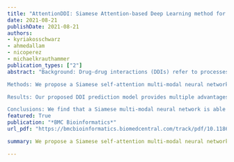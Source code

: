 ```yaml
---
title: "AttentionDDI: Siamese Attention-based Deep Learning method for drug-drug interaction predictions"
date: 2021-08-21
publishDate: 2021-08-21
authors:
- kyriakosschwarz
- ahmedallam
- nicoperez
- michaelkrauthammer
publication_types: ["2"]
abstract: "Background: Drug-drug interactions (DDIs) refer to processes triggered by the administration of two or more drugs leading to side effects beyond those observed when drugs are administered by themselves. Due to the massive number of possible drug pairs, it is nearly impossible to experimentally test all combinations and discover previously unobserved side effects. Therefore, machine learning based methods are being used to address this issue.

Methods: We propose a Siamese self-attention multi-modal neural network for DDI prediction that integrates multiple drug similarity measures that have been derived from a comparison of drug characteristics including drug targets, pathways and gene expression profiles.

Results: Our proposed DDI prediction model provides multiple advantages: 1) It is trained end-to-end, overcoming limitations of models composed of multiple separate steps, 2) it offers model explainability via an Attention mechanism for identifying salient input features and 3) it achieves similar or better prediction performance (AUPR scores ranging from 0.77 to 0.92) compared to state-of-the-art DDI models when tested on various benchmark datasets. Novel DDI predictions are further validated using independent data resources.

Conclusions: We find that a Siamese multi-modal neural network is able to accurately predict DDIs and that an Attention mechanism, typically used in the Natural Language Processing domain, can be beneficially applied to aid in DDI model explainability. "
featured: True
publication: "*BMC Bioinformatics*"
url_pdf: "https://bmcbioinformatics.biomedcentral.com/track/pdf/10.1186/s12859-021-04325-y.pdf"

summary: We propose a Siamese self-attention multi-modal neural network for Drug-drug interaction (DDI) prediction that integrates multiple drug similarity measures that have been derived from a comparison of drug characteristics including drug targets, pathways and gene expression profiles.

---
```


